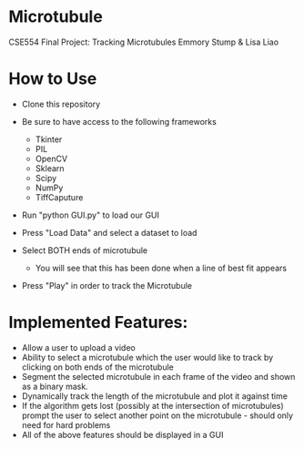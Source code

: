 # Microtubule
CSE554 Final Project: Tracking Microtubules
Emmory Stump & Lisa Liao

# How to Use
* Clone this repository
* Be sure to have access to the following frameworks
   * Tkinter
   * PIL
   * OpenCV
   * Sklearn
   * Scipy
   * NumPy
   * TiffCaputure

* Run "python GUI.py" to load our GUI
* Press "Load Data" and select a dataset to load
* Select BOTH ends of microtubule
   * You will see that this has been done when a line of best fit appears
* Press "Play" in order to track the Microtubule



# Implemented Features:
* Allow a user to upload a video
* Ability to select a microtubule which the user would like to track by clicking on both ends of the microtubule
* Segment the selected microtubule in each frame of the video and shown as a binary mask.
* Dynamically track the length of the microtubule and plot it against time
* If the algorithm gets lost (possibly at the intersection of microtubules) prompt the user to select another point on the microtubule - should only need for hard problems
* All of the above features should be displayed in a GUI
